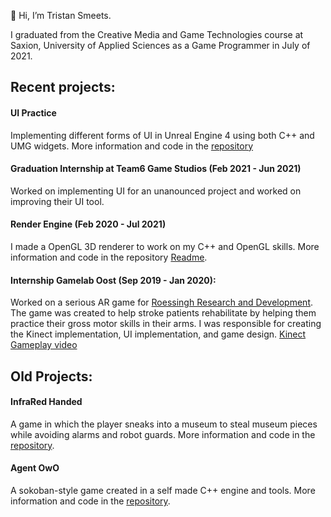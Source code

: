 👋 Hi, I’m Tristan Smeets.

I graduated from the Creative Media and Game Technologies course at Saxion, University of Applied Sciences as a Game Programmer in July of 2021.

## Recent projects:
#### UI Practice
Implementing different forms of UI in Unreal Engine 4 using both C++ and UMG widgets. More information and code in the [repository](https://github.com/TristanSmeets/UMG_Practice)

#### Graduation Internship at Team6 Game Studios (Feb 2021 - Jun 2021)
Worked on implementing UI for an unanounced project and worked on improving their UI tool.

#### Render Engine (Feb 2020 - Jul 2021)
I made a OpenGL 3D renderer to work on my C++ and OpenGL skills. More information and code in the repository [Readme](https://github.com/TristanSmeets/Render-Engine).

#### Internship Gamelab Oost (Sep 2019 - Jan 2020): 
Worked on a serious AR game for [Roessingh Research and Development](http://www.rrd.nl/).
The game was created to help stroke patients rehabilitate by helping them practice their gross motor skills in their arms.
I was responsible for creating the Kinect implementation, UI implementation, and game design.
[Kinect Gameplay video](https://youtu.be/cdIJl2K-8rk)

## Old Projects:
#### InfraRed Handed
A game in which the player sneaks into a museum to steal museum pieces while avoiding alarms and robot guards. More information and code in the [repository](https://github.com/TristanSmeets/InfraRed-Handed).

#### Agent OwO
A sokoban-style game created in a self made C++ engine and tools. More information and code in the [repository](https://github.com/TristanSmeets/Agent-OwO). 
<!---
TristanSmeets/TristanSmeets is a ✨ special ✨ repository because its `README.md` (this file) appears on your GitHub profile.
You can click the Preview link to take a look at your changes.
--->

